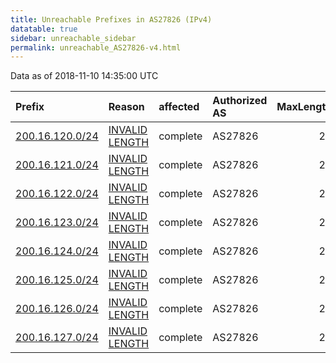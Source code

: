 ```yaml
---
title: Unreachable Prefixes in AS27826 (IPv4)
datatable: true
sidebar: unreachable_sidebar
permalink: unreachable_AS27826-v4.html
---
```


Data as of 2018-11-10 14:35:00 UTC


<div class="datatable-begin"></div>

| Prefix                                                   | Reason                                                                                                    | affected   | Authorized AS   |   MaxLength | Anchor                                         |   unreachable /24s |
|:---------------------------------------------------------|:----------------------------------------------------------------------------------------------------------|:-----------|:----------------|------------:|:-----------------------------------------------|-------------------:|
| [200.16.120.0/24](https://stat.ripe.net/200.16.120.0/24) | [INVALID LENGTH](https://rpki-validator.ripe.net/announcement-preview?asn=AS27826&prefix=200.16.120.0/24) | complete   | AS27826         |          21 | [LACNIC](unreachable_LACNIC_RPKI_Root-v4.html) |                  1 |
| [200.16.121.0/24](https://stat.ripe.net/200.16.121.0/24) | [INVALID LENGTH](https://rpki-validator.ripe.net/announcement-preview?asn=AS27826&prefix=200.16.121.0/24) | complete   | AS27826         |          21 | [LACNIC](unreachable_LACNIC_RPKI_Root-v4.html) |                  1 |
| [200.16.122.0/24](https://stat.ripe.net/200.16.122.0/24) | [INVALID LENGTH](https://rpki-validator.ripe.net/announcement-preview?asn=AS27826&prefix=200.16.122.0/24) | complete   | AS27826         |          21 | [LACNIC](unreachable_LACNIC_RPKI_Root-v4.html) |                  1 |
| [200.16.123.0/24](https://stat.ripe.net/200.16.123.0/24) | [INVALID LENGTH](https://rpki-validator.ripe.net/announcement-preview?asn=AS27826&prefix=200.16.123.0/24) | complete   | AS27826         |          21 | [LACNIC](unreachable_LACNIC_RPKI_Root-v4.html) |                  1 |
| [200.16.124.0/24](https://stat.ripe.net/200.16.124.0/24) | [INVALID LENGTH](https://rpki-validator.ripe.net/announcement-preview?asn=AS27826&prefix=200.16.124.0/24) | complete   | AS27826         |          21 | [LACNIC](unreachable_LACNIC_RPKI_Root-v4.html) |                  1 |
| [200.16.125.0/24](https://stat.ripe.net/200.16.125.0/24) | [INVALID LENGTH](https://rpki-validator.ripe.net/announcement-preview?asn=AS27826&prefix=200.16.125.0/24) | complete   | AS27826         |          21 | [LACNIC](unreachable_LACNIC_RPKI_Root-v4.html) |                  1 |
| [200.16.126.0/24](https://stat.ripe.net/200.16.126.0/24) | [INVALID LENGTH](https://rpki-validator.ripe.net/announcement-preview?asn=AS27826&prefix=200.16.126.0/24) | complete   | AS27826         |          21 | [LACNIC](unreachable_LACNIC_RPKI_Root-v4.html) |                  1 |
| [200.16.127.0/24](https://stat.ripe.net/200.16.127.0/24) | [INVALID LENGTH](https://rpki-validator.ripe.net/announcement-preview?asn=AS27826&prefix=200.16.127.0/24) | complete   | AS27826         |          21 | [LACNIC](unreachable_LACNIC_RPKI_Root-v4.html) |                  1 |

<div class="datatable-end"></div>